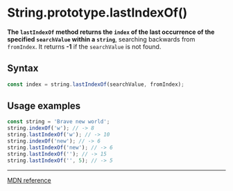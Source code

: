 # String.prototype.lastIndexOf()

**The `lastIndexOf` method returns the `index` of the last occurrence of the specified `searchValue` within a `string`**, searching backwards from `fromIndex`. It returns **-1** if the `searchValue` is not found.

## Syntax

```js
const index = string.lastIndexOf(searchValue, fromIndex);
```

## Usage examples

```js
const string = 'Brave new world';
string.indexOf('w'); // -> 8
string.lastIndexOf('w'); // -> 10
string.indexOf('new'); // -> 6
string.lastIndexOf('new'); // -> 6
string.lastIndexOf(''); // -> 15
string.lastIndexOf('', 5); // -> 5
```

---

[MDN reference](https://developer.mozilla.org/en-US/docs/Web/JavaScript/Reference/Global_Objects/String/lastIndexOf)
